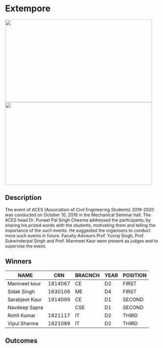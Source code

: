 # Extempore

<img src="https://github.com/ACES-GNDEC/UPLOADS/blob/main/1%20(8).JPG" width="480" height="270">  <img src="https://github.com/ACES-GNDEC/UPLOADS/blob/main/1%20(10).JPG" width="480" height="270">

## Description

The event of ACES (Association of Civil Engineering Students) 2019-2020 was conducted on October 10, 2019 in the Mechanical Seminar hall. The ACES head Dr. Puneet Pal Singh Cheema addressed the participants; by sharing his prized words with the students, motivating them and telling the importance of the such events. He suggested the organisers to conduct more such events in future. Faculty Advisors Prof. Yuvraj Singh, Prof. Sukwinderpal Singh and Prof. Manmeet Kaur were present as judges and to supervise the event.

## Winners 

|NAME               |CRN       |BRACNCH |YEAR |POSITION|
|-------------------|----------|--------|-----|--------| 
|Manmeet kour       |1814067   |CE      |D2   |FIRST   |
|Sidak Singh        |1630106   |ME      |D4   |FIRST   |
|Sarabjeet Kaur     |1914099   |CE      |D1   |SECOND  |
|Navdeep Sapra      |          |CSE     |D1   |SECOND  |
|Rohit Kumar        |1821117   |IT      |D2   |THIRD   |
|Vipul Sharma       |1821089   |IT      |D2   |THIRD   |


## Outcomes
